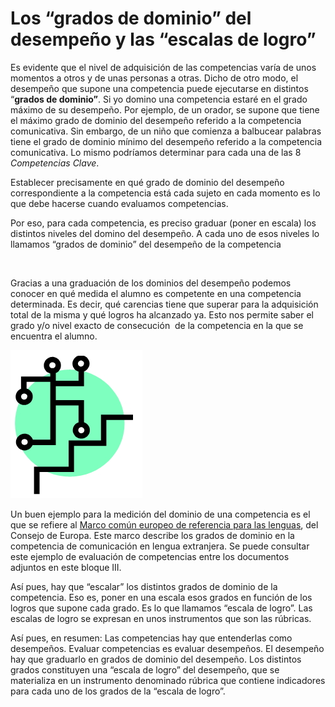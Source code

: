 
# Los “grados de dominio” del desempeño y las “escalas de logro”

Es evidente que el nivel de adquisición de las competencias varía de unos momentos a otros y de unas personas a otras. Dicho de otro modo, el desempeño que supone una competencia puede ejecutarse en distintos “**grados de dominio”**. Si yo domino una competencia estaré en el grado máximo de su desempeño. Por ejemplo, de un orador, se supone que tiene el máximo grado de dominio del desempeño referido a la competencia comunicativa. Sin embargo, de un niño que comienza a balbucear palabras tiene el grado de dominio mínimo del desempeño referido a la competencia comunicativa. Lo mismo podríamos determinar para cada una de las 8 *Competencias Clave*.

Establecer precisamente en qué grado de dominio del desempeño correspondiente a la competencia está cada sujeto en cada momento es lo que debe hacerse cuando evaluamos competencias.

Por eso, para cada competencia, es preciso graduar (poner en escala) los distintos niveles del domino del desempeño. A cada uno de esos niveles lo llamamos “grados de dominio” del desempeño de la competencia

 

Gracias a una graduación de los dominios del desempeño podemos conocer en qué medida el alumno es competente en una competencia determinada. Es decir, qué carencias tiene que superar para la adquisición total de la misma y qué logros ha alcanzado ya. Esto nos permite saber el grado y/o nivel exacto de consecución  de la competencia en la que se encuentra el alumno.

![](img/Imagen_7_B3.jpg)

Un buen ejemplo para la medición del dominio de una competencia es el que se refiere al [Marco común europeo de referencia para las lenguas](http://cvc.cervantes.es/ensenanza/biblioteca_ele/marco/), del Consejo de Europa. Este marco describe los grados de dominio en la competencia de comunicación en lengua extranjera. Se puede consultar este ejemplo de evaluación de competencias entre los documentos adjuntos en este bloque III.

Así pues, hay que “escalar” los distintos grados de dominio de la competencia. Eso es, poner en una escala esos grados en función de los logros que supone cada grado. Es lo que llamamos “escala de logro”. Las escalas de logro se expresan en unos instrumentos que son las rúbricas.

Así pues, en resumen: Las competencias hay que entenderlas como desempeños. Evaluar competencias es evaluar desempeños. El desempeño hay que graduarlo en grados de dominio del desempeño. Los distintos grados constituyen una “escala de logro” del desempeño, que se materializa en un instrumento denominado rúbrica que contiene indicadores para cada uno de los grados de la “escala de logro”.



[](//es.pinterest.com/pin/create/extension/)
